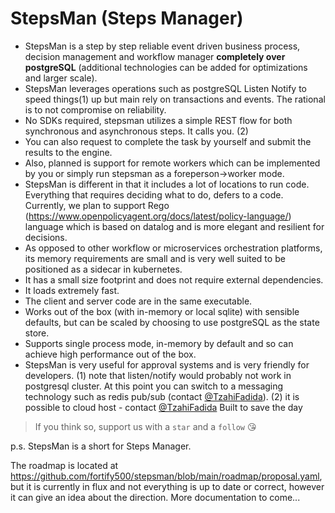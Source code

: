 # StepsMan (Steps Manager)
* StepsMan is a step by step reliable event driven business process, decision management and workflow manager **completely over postgreSQL** (additional technologies can be added for optimizations and larger scale).
* StepsMan leverages operations such as postgreSQL Listen Notify to speed things(1) up but main rely on transactions and events. The rational is to not compromise on reliability.
* No SDKs required, stepsman utilizes a simple REST flow for both synchronous and asynchronous steps. It calls you. (2)
* You can also request to complete the task by yourself and submit the results to the engine.
* Also, planned is support for remote workers which can be implemented by you or simply run stepsman as a foreperson->worker mode.
* StepsMan is different in that it includes a lot of locations to run code. Everything that requires deciding what to do, defers to a code. Currently, we plan to support Rego (https://www.openpolicyagent.org/docs/latest/policy-language/) language which is based on datalog and is more elegant and resilient for decisions.
* As opposed to other workflow or microservices orchestration platforms, its memory requirements are small and is very well suited to be positioned as a sidecar in kubernetes.
* It has a small size footprint and does not require external dependencies.
* It loads extremely fast.
* The client and server code are in the same executable.
* Works out of the box (with in-memory or local sqlite) with sensible defaults, but can be scaled by choosing to use postgreSQL as the state store.
* Supports single process mode, in-memory by default and so can achieve high performance out of the box. 
* StepsMan is very useful for approval systems and is very friendly for developers.
(1) note that listen/notify would probably not work in postgresql cluster. At this point you can switch to a messaging technology such as redis pub/sub (contact [@TzahiFadida](https://www.linkedin.com/in/tzahi/)).
(2) it is possible to cloud host - contact [@TzahiFadida](https://www.linkedin.com/in/tzahi/)
Built to save the day
> If you think so, support us with a `star` and a `follow` 😘 

p.s. StepsMan is a short for Steps Manager.

The roadmap is located at https://github.com/fortify500/stepsman/blob/main/roadmap/proposal.yaml, but it is currently in
flux and not everything is up to date or correct, however it can give an idea about the direction. More documentation to
come...